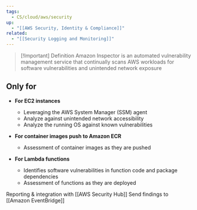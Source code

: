```yaml
---
tags:
  - CS/cloud/aws/security
up:
  - "[[AWS Security, Identity & Compliance]]"
related:
  - "[[Security Logging and Monitoring]]"
---
```


> [!Important] Definition
> Amazon Inspector is an automated vulnerability management service that continually scans AWS workloads for software vulnerabilities and unintended network exposure

## Only for

- **For EC2 instances**
	- Leveraging the AWS System Manager (SSM) agent
	- Analyze against unintended network accessibility
	- Analyze the running OS against known vulnerabilities

- **For container images push to Amazon ECR**
	- Assessment of container images as they are pushed

- **For Lambda functions**
	- Identifies software vulnerabilities in function code and package dependencies
	- Assessment of functions as they are deployed

Reporting & integration with [[AWS Security Hub]]
Send findings to [[Amazon EventBridge]]